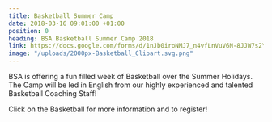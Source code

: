 ```yaml
---
title: Basketball Summer Camp
date: 2018-03-16 09:01:00 +01:00
position: 0
heading: BSA Basketball Summer Camp 2018
link: https://docs.google.com/forms/d/1nJb0iroNMJ7_n4vfLnVuV6N-8JJW7s2YMihymotNSr0/edit
image: "/uploads/2000px-Basketball_Clipart.svg.png"
---
```


BSA is offering a fun filled week of Basketball over the Summer Holidays. The Camp will be led in English from our highly experienced and talented Basketball Coaching Staff!

Click on the Basketball for more information and to register!